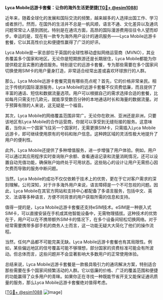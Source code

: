 **Lyca Mobile远游卡套餐：让你的海外生活更便捷[[TG💪+ @esim1088](https://t.me/s/esim1088)]**

近年来，随着全球化的发展和国际交流的频繁，越来越多的人选择出国工作、学习或者旅行。然而，在国外的生活并不总是一帆风顺，语言不通、文化差异以及通讯问题常常让人感到困扰。特别是在通讯方面，高昂的国际漫游费用往往令人望而却步。幸运的是，现在有一款专为海外用户设计的通讯服务——Lyca Mobile远游卡套餐，它以其高性价比和便捷性赢得了广泛的好评。

Lyca Mobile是一家总部位于英国的全球性移动虚拟网络运营商（MVNO），其业务覆盖多个国家和地区。无论你是短期旅游还是长期居住，Lyca Mobile都能为你提供稳定且实惠的通信服务。特别是它的远游卡套餐，专为那些需要在多个国家间切换使用SIM卡的用户量身打造，非常适合经常出差或喜欢环球旅行的人群。

那么，Lyca Mobile远游卡套餐究竟有哪些亮点呢？首先，它的价格非常亲民。相比于传统的国际漫游服务，Lyca Mobile的远游卡套餐不仅资费低廉，而且提供了丰富的通话、短信和数据流量选项。用户可以根据自己的需求选择合适的套餐，比如每月只需支付几欧元，就能享受数百分钟的本地通话时长和海量的数据流量。对于预算有限的人来说，这无疑是一个福音。

其次，Lyca Mobile的网络覆盖范围非常广。无论你在欧洲、亚洲还是非洲，只要该地区有Lyca Mobile的合作运营商，你就可以享受到无缝衔接的服务。这意味着，当你从一个国家飞往另一个国家时，无需更换SIM卡，只需插入Lyca Mobile远游卡，即可继续使用原有的号码和账户信息。这种跨区域的灵活性极大地提升了用户的便利性。

此外，Lyca Mobile还提供了多种增值服务，进一步增强了用户体验。例如，用户可以通过其应用程序实时查询账户余额、查看通话记录和流量消耗情况，还可以设置自动充值功能，确保账户始终处于可用状态。这些贴心的设计让用户无需担心因欠费而导致的服务中断问题。

当然，Lyca Mobile的成功不仅仅依赖于技术上的优势，更在于它对客户需求的深刻理解。公司深知，对于许多海外用户来说，语言障碍是一个不可忽视的问题。因此，Lyca Mobile在其官方网站和支持中心都配备了多语言服务，包括中文、英文、法语等多种语言，方便不同背景的用户获取所需的信息和支持。

值得一提的是，Lyca Mobile远游卡套餐还支持eSIM技术。eSIM是一种嵌入式SIM卡，可以直接安装在手机或其他智能设备中，无需物理插拔。这种技术的优势在于，用户可以在不携带额外SIM卡的情况下，在多个设备间轻松切换网络。对于经常需要携带多部手机的商务人士而言，这一功能无疑大大简化了他们的操作流程。

当然，任何产品都不可能完美无缺。Lyca Mobile远游卡套餐也有其局限性。例如，某些偏远地区的信号覆盖可能不够理想，部分国家的资费标准可能会有所波动。但总体而言，这些问题并不会显著影响大多数用户的正常使用体验。

总结来说，Lyca Mobile远游卡套餐是一款极具吸引力的通讯解决方案，特别适合那些需要在多个国家间频繁活动的人群。它以低廉的价格、广泛的覆盖范围和便捷的功能赢得了众多用户的青睐。如果你正在寻找一种既能节省开支又能保证通讯质量的服务，那么Lyca Mobile远游卡套餐绝对值得考虑。

[[TG💪+ @esim1088](https://t.me/s/esim1088) ![Image](https://i.postimg.cc/4NQfJmqS/Snipaste-2025-05-13-00-14-12.png)]